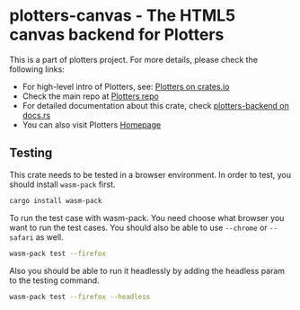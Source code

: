 # plotters-canvas - The HTML5 canvas backend for Plotters

This is a part of plotters project. For more details, please check the following links:

- For high-level intro of Plotters, see: [Plotters on crates.io](https://crates.io/crates/plotters)
- Check the main repo at [Plotters repo](https://github.com/38/plotters.git)
- For detailed documentation about this crate, check [plotters-backend on docs.rs](https://docs.rs/plotters-backend/)
- You can also visit Plotters [Homepage](https://plotters-rs.github.io)

## Testing 

This crate needs to be tested in a browser environment. In order to test, you should install `wasm-pack` first.

```bash
cargo install wasm-pack
```

To run the test case with wasm-pack. You need choose what browser you want to run the test cases. You should also be able
to use `--chrome` or `--safari` as well.

```bash
wasm-pack test --firefox  
```

Also you should be able to run it headlessly by adding the headless param to the testing command.

```bash
wasm-pack test --firefox --headless
```
